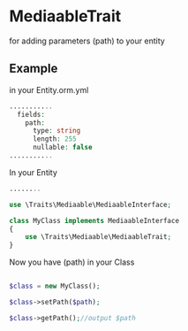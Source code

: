 MediaableTrait
==============

for adding parameters (path) to your entity

Example
-------
in your Entity.orm.yml
```php
...........  
  fields:
    path:
      type: string
      length: 255
      nullable: false
...........
```


In your Entity
```php
........

use \Traits\Mediaable\MediaableInterface;

class MyClass implements MediaableInterface
{
	use \Traits\Mediaable\MediaableTrait;
}

```

Now you have (path) in your Class
```php

$class = new MyClass();

$class->setPath($path);

$class->getPath();//output $path


```